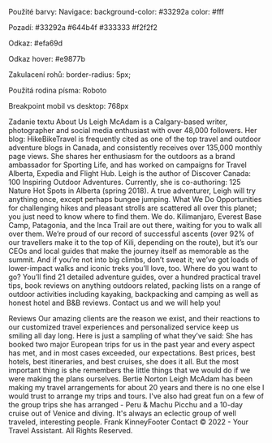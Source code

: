 Použité barvy:
Navigace:
background-color: #33292a
color: #fff

Pozadí:
#33292a
#644b4f
#333333
#f2f2f2

Odkaz:
#efa69d

Odkaz hover:
#e9877b

Zakulacení rohů:
border-radius: 5px;

Použitá rodina písma:
Roboto

Breakpoint mobil vs desktop:
768px

Zadanie textu
About Us
Leigh McAdam is a Calgary-based writer, photographer and social media enthusiast with over 48,000 followers. Her blog: HikeBikeTravel is frequently cited as one of the top travel and outdoor adventure blogs in Canada, and consistently receives over 135,000 monthly page views. She shares her enthusiasm for the outdoors as a brand ambassador for Sporting Life, and has worked on campaigns for Travel Alberta, Expedia and Flight Hub. Leigh is the author of Discover Canada: 100 Inspiring Outdoor Adventures. Currently, she is co-authoring: 125 Nature Hot Spots in Alberta (spring 2018). A true adventurer, Leigh will try anything once, except perhaps bungee jumping.
What We Do
Opportunities for challenging hikes and pleasant strolls are scattered all over this planet; you just need to know where to find them. We do. Kilimanjaro, Everest Base Camp, Patagonia, and the Inca Trail are out there, waiting for you to walk all over them. We’re proud of our record of successful ascents (over 92% of our travellers make it to the top of Kili, depending on the route), but it’s our CEOs and local guides that make the journey itself as memorable as the summit. And if you’re not into big climbs, don’t sweat it; we’ve got loads of lower-impact walks and iconic treks you’ll love, too.
Where do you want to go?
You’ll find 21 detailed adventure guides, over a hundred practical travel tips, book reviews on anything outdoors related, packing lists on a range of outdoor activities including kayaking, backpacking and camping as well as honest hotel and B&B reviews.
Contact us and we will help you!

Reviews
Our amazing clients are the reason we exist, and their reactions to our customized travel experiences and personalized service keep us smiling all day long. Here is just a sampling of what they’ve said:
She has booked two major European trips for us in the past year and every aspect has met, and in most cases exceeded, our expectations. Best prices, best hotels, best itineraries, and best cruises, she does it all. But the most important thing is she remembers the little things that we would do if we were making the plans ourselves.
Bertie Norton
Leigh McAdam has been making my travel arrangements for about 20 years and there is no one else I would trust to arrange my trips and tours. I've also had great fun on a few of the group trips she has arranged - Peru & Machu Picchu and a 10-day cruise out of Venice and diving. It's always an eclectic group of well traveled, interesting people.
Frank KinneyFooter
Contact
© 2022 - Your Travel Assistant. All Rights Reserved.
